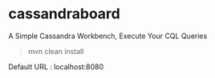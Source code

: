 # cassandraboard
A Simple Cassandra  Workbench, Execute Your CQL Queries

> mvn clean install

Default URL : localhost:8080

